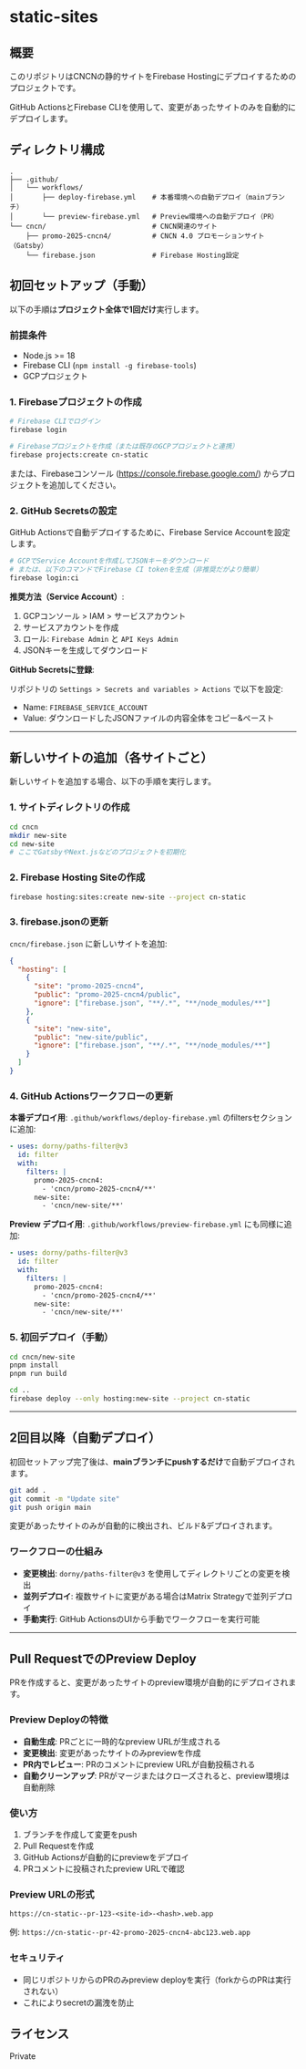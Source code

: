 # static-sites

## 概要

このリポジトリはCNCNの静的サイトをFirebase Hostingにデプロイするためのプロジェクトです。

GitHub ActionsとFirebase CLIを使用して、変更があったサイトのみを自動的にデプロイします。

## ディレクトリ構成

```
.
├── .github/
│   └── workflows/
│       ├── deploy-firebase.yml    # 本番環境への自動デプロイ（mainブランチ）
│       └── preview-firebase.yml   # Preview環境への自動デプロイ（PR）
└── cncn/                          # CNCN関連のサイト
    ├── promo-2025-cncn4/          # CNCN 4.0 プロモーションサイト（Gatsby）
    └── firebase.json              # Firebase Hosting設定
```

## 初回セットアップ（手動）

以下の手順は**プロジェクト全体で1回だけ**実行します。

### 前提条件

- Node.js >= 18
- Firebase CLI (`npm install -g firebase-tools`)
- GCPプロジェクト

### 1. Firebaseプロジェクトの作成

```bash
# Firebase CLIでログイン
firebase login

# Firebaseプロジェクトを作成（または既存のGCPプロジェクトと連携）
firebase projects:create cn-static
```

または、Firebaseコンソール (https://console.firebase.google.com/) からプロジェクトを追加してください。

### 2. GitHub Secretsの設定

GitHub Actionsで自動デプロイするために、Firebase Service Accountを設定します。

```bash
# GCPでService Accountを作成してJSONキーをダウンロード
# または、以下のコマンドでFirebase CI tokenを生成（非推奨だがより簡単）
firebase login:ci
```

**推奨方法（Service Account）**:
1. GCPコンソール > IAM > サービスアカウント
2. サービスアカウントを作成
3. ロール: `Firebase Admin` と `API Keys Admin`
4. JSONキーを生成してダウンロード

**GitHub Secretsに登録**:

リポジトリの `Settings > Secrets and variables > Actions` で以下を設定:
- Name: `FIREBASE_SERVICE_ACCOUNT`
- Value: ダウンロードしたJSONファイルの内容全体をコピー&ペースト

---

## 新しいサイトの追加（各サイトごと）

新しいサイトを追加する場合、以下の手順を実行します。

### 1. サイトディレクトリの作成

```bash
cd cncn
mkdir new-site
cd new-site
# ここでGatsbyやNext.jsなどのプロジェクトを初期化
```

### 2. Firebase Hosting Siteの作成

```bash
firebase hosting:sites:create new-site --project cn-static
```

### 3. firebase.jsonの更新

`cncn/firebase.json` に新しいサイトを追加:

```json
{
  "hosting": [
    {
      "site": "promo-2025-cncn4",
      "public": "promo-2025-cncn4/public",
      "ignore": ["firebase.json", "**/.*", "**/node_modules/**"]
    },
    {
      "site": "new-site",
      "public": "new-site/public",
      "ignore": ["firebase.json", "**/.*", "**/node_modules/**"]
    }
  ]
}
```

### 4. GitHub Actionsワークフローの更新

**本番デプロイ用**: `.github/workflows/deploy-firebase.yml` のfiltersセクションに追加:

```yaml
- uses: dorny/paths-filter@v3
  id: filter
  with:
    filters: |
      promo-2025-cncn4:
        - 'cncn/promo-2025-cncn4/**'
      new-site:
        - 'cncn/new-site/**'
```

**Preview デプロイ用**: `.github/workflows/preview-firebase.yml` にも同様に追加:

```yaml
- uses: dorny/paths-filter@v3
  id: filter
  with:
    filters: |
      promo-2025-cncn4:
        - 'cncn/promo-2025-cncn4/**'
      new-site:
        - 'cncn/new-site/**'
```

### 5. 初回デプロイ（手動）

```bash
cd cncn/new-site
pnpm install
pnpm run build

cd ..
firebase deploy --only hosting:new-site --project cn-static
```

---

## 2回目以降（自動デプロイ）

初回セットアップ完了後は、**mainブランチにpushするだけ**で自動デプロイされます。

```bash
git add .
git commit -m "Update site"
git push origin main
```

変更があったサイトのみが自動的に検出され、ビルド&デプロイされます。

### ワークフローの仕組み

- **変更検出**: `dorny/paths-filter@v3` を使用してディレクトリごとの変更を検出
- **並列デプロイ**: 複数サイトに変更がある場合はMatrix Strategyで並列デプロイ
- **手動実行**: GitHub ActionsのUIから手動でワークフローを実行可能

---

## Pull RequestでのPreview Deploy

PRを作成すると、変更があったサイトのpreview環境が自動的にデプロイされます。

### Preview Deployの特徴

- **自動生成**: PRごとに一時的なpreview URLが生成される
- **変更検出**: 変更があったサイトのみpreviewを作成
- **PR内でレビュー**: PRのコメントにpreview URLが自動投稿される
- **自動クリーンアップ**: PRがマージまたはクローズされると、preview環境は自動削除

### 使い方

1. ブランチを作成して変更をpush
2. Pull Requestを作成
3. GitHub Actionsが自動的にpreviewをデプロイ
4. PRコメントに投稿されたpreview URLで確認

### Preview URLの形式

```
https://cn-static--pr-123-<site-id>-<hash>.web.app
```

例: `https://cn-static--pr-42-promo-2025-cncn4-abc123.web.app`

### セキュリティ

- 同じリポジトリからのPRのみpreview deployを実行（forkからのPRは実行されない）
- これによりsecretの漏洩を防止

## ライセンス

Private